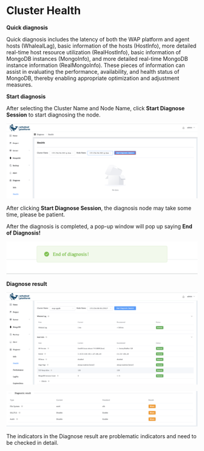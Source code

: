# Cluster Health

**Quick diagnosis**

Quick diagnosis includes the latency of both the WAP platform and agent hosts (WhalealLag), basic information of the hosts (HostInfo), more detailed real-time host resource utilization (RealHostInfo), basic information of MongoDB instances (MongoInfo), and more detailed real-time MongoDB instance information (RealMongoInfo). These pieces of information can assist in evaluating the performance, availability, and health status of MongoDB, thereby enabling appropriate optimization and adjustment measures.

**Start diagnosis**

After selecting the Cluster Name and Node Name, click **Start Diagnose Session** to start diagnosing the node.

![Start Diagnose Session](../../images/whaleal-platform/10-diagnose/start-diagnose.png)

After clicking **Start Diagnose Session**, the diagnosis node may take some time, please be patient.

After the diagnosis is completed, a pop-up window will pop up saying **End of Diagnosis!**

![endDignose](../../images/whaleal-platform/10-diagnose/end-dignose.png)

**Diagnose result**

![DigResult](../../images/whaleal-platform/10-diagnose/dig-result.png)

![DigResult](../../images/whaleal-platform/10-diagnose/di-gresult2.png)

The indicators in the Diagnose result are problematic indicators and need to be checked in detail.

